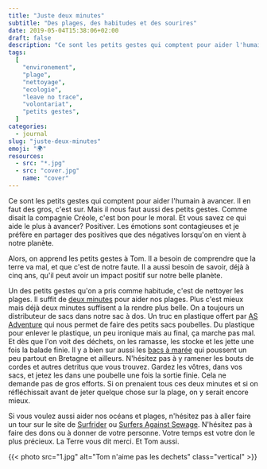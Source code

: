 ```yaml
---
title: "Juste deux minutes"
subtitle: "Des plages, des habitudes et des sourires"
date: 2019-05-04T15:38:06+02:00
draft: false
description: "Ce sont les petits gestes qui comptent pour aider l'humain. Deux minutes suffisent. Nettoyons les plages"
tags:
  [
    "environement",
    "plage",
    "nettoyage",
    "ecologie",
    "leave no trace",
    "volontariat",
    "petits gestes",
  ]
categories:
  - journal
slug: "juste-deux-minutes"
emoji: "🌍"
resources:
  - src: "*.jpg"
  - src: "cover.jpg"
    name: "cover"
---
```


Ce sont les petits gestes qui comptent pour aider l'humain à avancer. Il en faut des gros, c'est sur. Mais il nous faut aussi des petits gestes. Comme disait la compagnie Créole, c'est bon pour le moral. Et vous savez ce qui aide le plus à avancer? Positiver. Les émotions sont contagieuses et je préfère en partager des positives que des négatives lorsqu'on en vient à notre planète.

<!--more-->

Alors, on apprend les petits gestes à Tom. Il a besoin de comprendre que la terre va mal, et que c'est de notre faute. Il a aussi besoin de savoir, déjà à cinq ans, qu'il peut avoir un impact positif sur notre belle planète.

Un des petits gestes qu'on a pris comme habitude, c'est de nettoyer les plages. Il suffit de [deux minutes](https://beachclean.net) pour aider nos plages. Plus c'est mieux mais déjà deux minutes suffisent a la rendre plus belle. On a toujours un distributeur de sacs dans notre sac à dos. Un truc en plastique offert par [AS Adventure](https://www.asadventure.com/) qui nous permet de faire des petits sacs poubelles. Du plastique pour enlever le plastique, un peu ironique mais au final, ça marche pas mal. Et dès que l'on voit des déchets, on les ramasse, les stocke et les jette une fois la balade finie. Il y a bien sur aussi les [bacs à marée](https://bacamaree.fr) qui poussent un peu partout en Bretagne et ailleurs. N'hésitez pas à y ramener les bouts de cordes et autres detritus que vous trouvez. Gardez les vôtres, dans vos sacs, et jetez les dans une poubelle une fois la sortie finie. Cela ne demande pas de gros efforts. Si on prenaient tous ces deux minutes et si on réfléchissait avant de jeter quelque chose sur la plage, on y serait encore mieux.

Si vous voulez aussi aider nos océans et plages, n'hésitez pas à aller faire un tour sur le site de [Surfrider](https://www.surfrider.eu) ou [Surfers Against Sewage](https://www.sas.org.uk/). N'hésitez pas à faire des dons ou à donner de votre personne. Votre temps est votre don le plus précieux. La Terre vous dit merci. Et Tom aussi.

{{< photo src="1.jpg" alt="Tom n'aime pas les dechets" class="vertical" >}}
